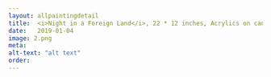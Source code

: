```yaml
---
layout: allpaintingdetail
title:  <i>Night in a Foreign Land</i>, 22 * 12 inches, Acrylics on canvas, 2018
date:   2019-01-04
image: 2.png
meta:
alt-text: "alt text"
order:
---
```


